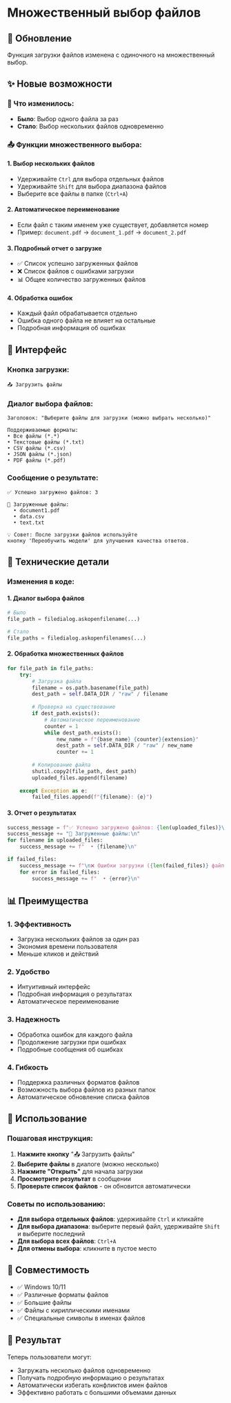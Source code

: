 # Множественный выбор файлов

## 🎯 Обновление
Функция загрузки файлов изменена с одиночного на множественный выбор.

## ✨ Новые возможности

### 🔄 Что изменилось:
- **Было**: Выбор одного файла за раз
- **Стало**: Выбор нескольких файлов одновременно

### 📤 Функции множественного выбора:

#### 1. **Выбор нескольких файлов**
- Удерживайте `Ctrl` для выбора отдельных файлов
- Удерживайте `Shift` для выбора диапазона файлов
- Выберите все файлы в папке (`Ctrl+A`)

#### 2. **Автоматическое переименование**
- Если файл с таким именем уже существует, добавляется номер
- Пример: `document.pdf` → `document_1.pdf` → `document_2.pdf`

#### 3. **Подробный отчет о загрузке**
- ✅ Список успешно загруженных файлов
- ❌ Список файлов с ошибками загрузки
- 📊 Общее количество загруженных файлов

#### 4. **Обработка ошибок**
- Каждый файл обрабатывается отдельно
- Ошибка одного файла не влияет на остальные
- Подробная информация об ошибках

## 🎨 Интерфейс

### Кнопка загрузки:
```
📤 Загрузить файлы
```

### Диалог выбора файлов:
```
Заголовок: "Выберите файлы для загрузки (можно выбрать несколько)"

Поддерживаемые форматы:
• Все файлы (*.*)
• Текстовые файлы (*.txt)
• CSV файлы (*.csv)
• JSON файлы (*.json)
• PDF файлы (*.pdf)
```

### Сообщение о результате:
```
✅ Успешно загружено файлов: 3

📁 Загруженные файлы:
  • document1.pdf
  • data.csv
  • text.txt

💡 Совет: После загрузки файлов используйте
кнопку 'Переобучить модели' для улучшения качества ответов.
```

## 🔧 Технические детали

### Изменения в коде:

#### 1. **Диалог выбора файлов**
```python
# Было
file_path = filedialog.askopenfilename(...)

# Стало
file_paths = filedialog.askopenfilenames(...)
```

#### 2. **Обработка множественных файлов**
```python
for file_path in file_paths:
    try:
        # Загрузка файла
        filename = os.path.basename(file_path)
        dest_path = self.DATA_DIR / "raw" / filename
        
        # Проверка на существование
        if dest_path.exists():
            # Автоматическое переименование
            counter = 1
            while dest_path.exists():
                new_name = f"{base_name}_{counter}{extension}"
                dest_path = self.DATA_DIR / "raw" / new_name
                counter += 1
        
        # Копирование файла
        shutil.copy2(file_path, dest_path)
        uploaded_files.append(filename)
        
    except Exception as e:
        failed_files.append(f"{filename}: {e}")
```

#### 3. **Отчет о результатах**
```python
success_message = f"✅ Успешно загружено файлов: {len(uploaded_files)}\n\n"
success_message += "📁 Загруженные файлы:\n"
for filename in uploaded_files:
    success_message += f"  • {filename}\n"

if failed_files:
    success_message += f"\n❌ Ошибки загрузки ({len(failed_files)} файлов):\n"
    for error in failed_files:
        success_message += f"  • {error}\n"
```

## 📊 Преимущества

### 1. **Эффективность**
- Загрузка нескольких файлов за один раз
- Экономия времени пользователя
- Меньше кликов и действий

### 2. **Удобство**
- Интуитивный интерфейс
- Подробная информация о результатах
- Автоматическое переименование

### 3. **Надежность**
- Обработка ошибок для каждого файла
- Продолжение загрузки при ошибках
- Подробные сообщения об ошибках

### 4. **Гибкость**
- Поддержка различных форматов файлов
- Возможность выбора файлов из разных папок
- Автоматическое обновление списка файлов

## 🎯 Использование

### Пошаговая инструкция:

1. **Нажмите кнопку** "📤 Загрузить файлы"
2. **Выберите файлы** в диалоге (можно несколько)
3. **Нажмите "Открыть"** для начала загрузки
4. **Просмотрите результат** в сообщении
5. **Проверьте список файлов** - он обновится автоматически

### Советы по использованию:

- **Для выбора отдельных файлов**: удерживайте `Ctrl` и кликайте
- **Для выбора диапазона**: выберите первый файл, удерживайте `Shift` и выберите последний
- **Для выбора всех файлов**: `Ctrl+A`
- **Для отмены выбора**: кликните в пустое место

## 🔄 Совместимость

- ✅ Windows 10/11
- ✅ Различные форматы файлов
- ✅ Большие файлы
- ✅ Файлы с кириллическими именами
- ✅ Специальные символы в именах файлов

## 🎉 Результат

Теперь пользователи могут:
- Загружать несколько файлов одновременно
- Получать подробную информацию о результатах
- Автоматически избегать конфликтов имен файлов
- Эффективно работать с большими объемами данных
